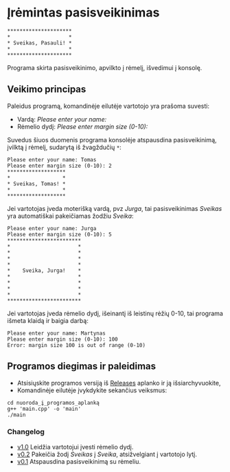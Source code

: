 # Įrėmintas pasisveikinimas

```shell
*********************
*                   *
* Sveikas, Pasauli! *
*                   *
*********************
```

Programa skirta pasisveikinimo, apvilkto į rėmelį, išvedimui į konsolę.

## Veikimo principas

Paleidus programą, komandinėje eilutėje vartotojo yra prašoma suvesti:

* Vardą: *Please enter your name:*
* Rėmelio dydį: *Please enter margin size (0-10):*

Suvedus šiuos duomenis programa konsolėje atspausdina pasisveikinimą, įvilktą į rėmelį, sudarytą iš žvagždučių `*`:

```shell
Please enter your name: Tomas
Please enter margin size (0-10): 2
*******************
*                 *
* Sveikas, Tomas! *
*                 *
*******************
```

Jei vartotojas įveda moterišką vardą, pvz *Jurga*, tai pasisveikinimas *Sveikas* yra automatiškai pakeičiamas žodžiu *Sveika*:

```shell
Please enter your name: Jurga
Please enter margin size (0-10): 5
************************
*                      *
*                      *
*                      *
*                      *
*    Sveika, Jurga!    *
*                      *
*                      *
*                      *
*                      *
************************
```

Jei vartotojas įveda rėmelio dydį, išeinantį iš leistinų rėžių 0-10, tai programa išmeta klaidą ir baigia darbą:

```shell
Please enter your name: Martynas
Please enter margin size (0-10): 100
Error: margin size 100 is out of range (0-10)
```

## Programos diegimas ir paleidimas

* Atsisiųskite programos versiją iš [Releases](https://github.com/rendertom/VU-Objektinis-Programavimas/releases) aplanko ir ją išsiarchyvuokite,
* Komandinėje eilutėje įvykdykite sekančius veiksmus:

```shell
cd nuoroda_į_programos_aplanką
g++ 'main.cpp' -o 'main'
./main
```

### Changelog

* [v1.0](https://github.com/rendertom/VU-OP-Task-1-Paveikslelis/releases/tag/v1.0) Leidžia vartotojui įvesti rėmelio dydį.
* [v0.2](https://github.com/rendertom/VU-OP-Task-1-Paveikslelis/releases/tag/v0.2) Pakeičia žodį *Sveikas* į *Sveika*, atsižvelgiant į vartotojo lytį.
* [v0.1](https://github.com/rendertom/VU-OP-Task-1-Paveikslelis/releases/tag/v0.1) Atspausdina pasisveikinimą su rėmeliu.
